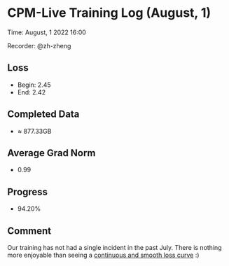 
# CPM-Live Training Log (August, 1)

Time: August, 1 2022 16:00

Recorder: @zh-zheng

## Loss
- Begin: 2.45
- End: 2.42
	
## Completed Data
- $\approx$ 877.33GB

## Average Grad Norm
- 0.99

## Progress
- 94.20%

## Comment


Our training has not had a single incident in the past July. There is nothing more enjoyable than seeing a [continuous and smooth loss curve](https://live.openbmb.org/dynamic) :) 


